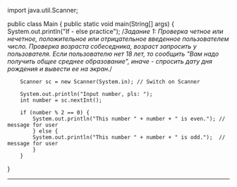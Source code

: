 import java.util.Scanner;

public class Main {
public static void main(String[] args) {
System.out.println("If - else practice");
/*Задание 1: Проверка четное или нечетное,
положительное или отрицательное введенное пользователем число.
Проверка возраста собеседника, возраст запросить у пользователя.
Если пользователю нет 18 лет, то сообщить "Вам надо получить общее среднее образование",
иначе - спросить дату дня рождения и вывести ее на экран.*/

        Scanner sc = new Scanner(System.in); // Switch on Scanner

        System.out.println("Input number, pls: ");
        int number = sc.nextInt();

        if (number % 2 == 0) {
            System.out.println("This number " + number + " is even."); // message for user
            } else {
            System.out.println("This number " + number + " is odd.");  // message for user
            }
        }
}

____________________________________________________________

